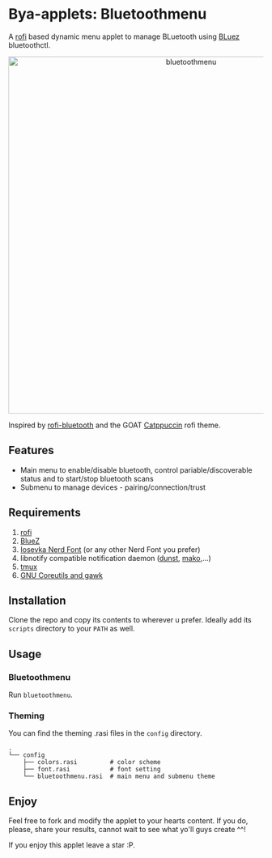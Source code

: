 # Bya-applets: Bluetoothmenu

A [rofi](https://github.com/davatorium/rofi) based dynamic menu applet to manage BLuetooth using [BLuez](https://www.bluez.org/) bluetoothctl.

<p align="center">
  <img src="assets/bluetoothmenu.gif" alt="bluetoothmenu" width="706"/>
</p>

Inspired by [rofi-bluetooth](https://github.com/nickclyde/rofi-bluetooth/tree/master?tab=readme-ov-file) and the GOAT [Catppuccin](https://github.com/catppuccin/rofi) rofi theme.

## Features

- Main menu to enable/disable bluetooth, control pariable/discoverable status and to start/stop bluetooth scans
- Submenu to manage devices - pairing/connection/trust

## Requirements

1. [rofi](https://github.com/davatorium/rofi)
2. [BlueZ](https://www.bluez.org/)
3. [Iosevka Nerd Font](https://www.nerdfonts.com/#features) (or any other Nerd Font you prefer)
4. libnotify compatible notification daemon ([dunst](https://github.com/dunst-project/dunst), [mako](https://github.com/emersion/mako),...)
5. [tmux](https://github.com/tmux/tmux)
6. [GNU Coreutils and gawk](https://www.gnu.org/software/coreutils/)

## Installation

Clone the repo and copy its contents to wherever u prefer. Ideally add its `scripts` directory to your `PATH` as well.

## Usage

### Bluetoothmenu

Run `bluetoothmenu`.

### Theming

You can find the theming .rasi files in the `config` directory.

```
.
└── config
    ├── colors.rasi         # color scheme
    ├── font.rasi           # font setting
    └── bluetoothmenu.rasi  # main menu and submenu theme
```

## Enjoy

Feel free to fork and modify the applet to your hearts content. If you do, please, share your results, cannot wait to see what yo'll guys create ^^!

If you enjoy this applet leave a star :P.
